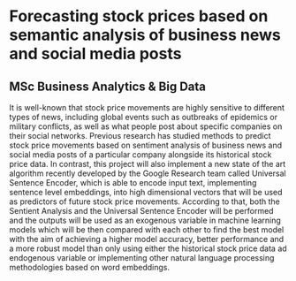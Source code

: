 # Forecasting stock prices based on semantic analysis of business news and social media posts 
## MSc Business Analytics & Big Data 

It is well-known that stock price movements are highly sensitive to different types of news, including global events such as outbreaks of epidemics or military conflicts, as well as what people post about specific companies on their social networks.  Previous research has studied methods to predict stock price movements based on sentiment analysis of business news and social media posts of a particular company alongside its historical stock price data.   In contrast, this project will also implement a new state of the art algorithm recently developed by the Google Research team called Universal Sentence Encoder, which is  able to encode input text, implementing sentence level embeddings, into high dimensional vectors that will be used as predictors of future stock price movements.  According to that, both the Sentient Analysis and the Universal Sentence Encoder will be performed and the outputs will be used as an exogenous variable in machine learning models which will be then compared with each other to find the best model with the aim of achieving a higher model accuracy, better performance and a more robust model than only using either the historical stock price data ad endogenous variable or implementing other natural language processing methodologies based on word embeddings. 

